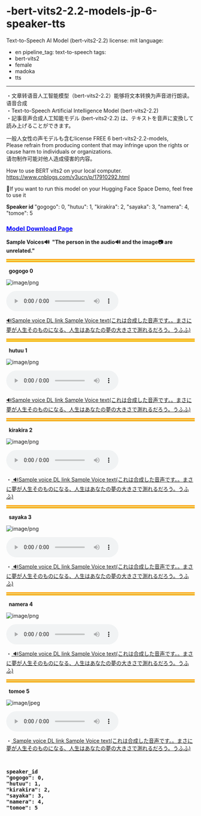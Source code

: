 # -bert-vits2-2.2-models-jp-6-speaker-tts
Text-to-Speech AI Model (bert-vits2-2.2)
license: mit
language:
- en
pipeline_tag: text-to-speech
tags:
- bert-vits2
- female
- madoka
- tts
---
・文章转语音人工智能模型（bert-vits2-2.2）能够将文本转换为声音进行朗读。语音合成<br>
・Text-to-Speech Artificial Intelligence Model (bert-vits2-2.2)　<br>
・記事音声合成人工知能モデル (bert-vits2-2.2) は、テキストを音声に変換して読み上げることができます。<br>


一般人女性の声モデルも含むlicense FREE 6 bert-vits2-2.2-models,<br>
Please refrain from producing content that may infringe upon the rights or cause harm to individuals or organizations.<br>
请勿制作可能对他人造成侵害的内容。<br>

How to use BERT vits2 on your local computer.
<a href="https://www.cnblogs.com/v3ucn/p/17910292.html" target="_blank">https://www.cnblogs.com/v3ucn/p/17910292.html</a>

🤗If you want to run this model on your Hugging Face Space Demo, feel free to use it

<b>
  Speaker id
</b>
"gogogo": 0,
"hutuu": 1,
"kirakira": 2,
"sayaka": 3,
"namera": 4,
"tomoe": 5
<br>

<h3><a href="https://huggingface.co/Mofa-Xingche/bert-vits2-2.2-models-jp-6-speaker-tts/tree/main"><font color="blue">Model Download Page</font></a></h3>

<b>Sample Voices🔊  &nbsp;"The person in the audio🔊 and the image📷 are unrelated."</b>
<hr style="border-top: 8px double orange;background-color: rgb(232, 243, 131);">






<b>&nbsp;&nbsp;gogogo  0</b><br>

![image/png](https://cdn-uploads.huggingface.co/production/uploads/64cc8ece0bf3949c692e00c8/-3p7veiROnpO28_0Mqvj4.png)

<audio controls src="https://cdn-uploads.huggingface.co/production/uploads/64cc8ece0bf3949c692e00c8/JF1dLceolXuuZyyXghNR5.wav"></audio>

<a href="https://huggingface.co/Mofa-Xingche/bert-vits2-2.2-models-jp-6-speaker-tts/resolve/main/SampleVoice_0_gogogo.wav?download=true">
🔊Sample voice DL link  Sample Voice text(これは合成した音声です。。まさに夢が人生そのものになる、人生はあなたの夢の大きさで測れるだろう。うふふ)
</a>






<hr style="border-top: 8px double orange;background-color: rgb(232, 243, 131);">






<b>&nbsp;&nbsp;hutuu 1</b><br>

![image/png](https://cdn-uploads.huggingface.co/production/uploads/64cc8ece0bf3949c692e00c8/8dCSkqEr5pIYdjvfjxwuE.png)

<audio controls src="https://cdn-uploads.huggingface.co/production/uploads/64cc8ece0bf3949c692e00c8/UlywE5LzSsEuzlt93blRh.wav"></audio>

<a href="https://huggingface.co/Mofa-Xingche/bert-vits2-2.2-models-jp-6-speaker-tts/resolve/main/SampleVoice_1_hutuu.wav?download=true">
🔊Sample voice DL link  Sample Voice text(これは合成した音声です。。まさに夢が人生そのものになる、人生はあなたの夢の大きさで測れるだろう。うふふ)
</a>





<hr style="border-top: 8px double orange;background-color: rgb(230, 230, 150);">






<b>&nbsp;&nbsp;kirakira 2</b><br>

![image/png](https://cdn-uploads.huggingface.co/production/uploads/64cc8ece0bf3949c692e00c8/Z1kHYriCUBSZsaKqwEQSK.png)

<audio controls src="https://cdn-uploads.huggingface.co/production/uploads/64cc8ece0bf3949c692e00c8/T-nVvjhb_5UVXVFJUORYa.wav"></audio>

・<a href="https://huggingface.co/Mofa-Xingche/bert-vits2-2.2-models-jp-6-speaker-tts/resolve/main/SampleVoice_2_kirakira.wav?download=true">
🔊Sample voice DL link  Sample Voice text(これは合成した音声です。。まさに夢が人生そのものになる、人生はあなたの夢の大きさで測れるだろう。うふふ)
</a>





<hr style="border-top: 8px double orange;background-color: rgb(230, 230, 150);">






<b>&nbsp;&nbsp;sayaka 3</b><br>

![image/png](https://cdn-uploads.huggingface.co/production/uploads/64cc8ece0bf3949c692e00c8/uNgyUkJWGVgkRSo0pSM_F.png)

<audio controls src="https://cdn-uploads.huggingface.co/production/uploads/64cc8ece0bf3949c692e00c8/e0mjdcLzubuhZ5u_6ogBh.wav"></audio>

・<a href="https://huggingface.co/Mofa-Xingche/bert-vits2-2.2-models-jp-6-speaker-tts/resolve/main/SampleVoice_3_sayaka.wav?download=true">
🔊Sample voice DL link  Sample Voice text(これは合成した音声です。。まさに夢が人生そのものになる、人生はあなたの夢の大きさで測れるだろう。うふふ)
</a>





<hr style="border-top: 8px double orange;background-color: rgb(230, 230, 150);">






<b>&nbsp;&nbsp;namera 4</b><br>

![image/png](https://cdn-uploads.huggingface.co/production/uploads/64cc8ece0bf3949c692e00c8/fjiY4mAUAMTCHDlSbMdcA.png)

<audio controls src="https://cdn-uploads.huggingface.co/production/uploads/64cc8ece0bf3949c692e00c8/qV7pOLmTfpRtAQm2nLxhZ.wav"></audio>

・<a href="https://huggingface.co/Mofa-Xingche/bert-vits2-2.2-models-jp-6-speaker-tts/resolve/main/SampleVoice_4_namera.wav?download=true">
🔊Sample voice DL link  Sample Voice text(これは合成した音声です。。まさに夢が人生そのものになる、人生はあなたの夢の大きさで測れるだろう。うふふ)
</a>





<hr style="border-top: 8px double orange;background-color: rgb(230, 230, 150);">






<b>&nbsp;&nbsp;tomoe 5</b><br>

![image/jpeg](https://cdn-uploads.huggingface.co/production/uploads/64cc8ece0bf3949c692e00c8/nlaKyCuc3lVckLrQO7Qq4.jpeg)

<audio controls src="https://cdn-uploads.huggingface.co/production/uploads/64cc8ece0bf3949c692e00c8/43MUkWg_WlBEtHpJR658C.wav"></audio>

・<a href="https://huggingface.co/Mofa-Xingche/bert-vits2-2.2-models-jp-6-speaker-tts/resolve/main/SampleVoice_5_tomoe.wav?download=true">
Sample voice DL link  Sample Voice text(これは合成した音声です。。まさに夢が人生そのものになる、人生はあなたの夢の大きさで測れるだろう。うふふ)
</a>

<b><br>



<pre>
speaker_id
"gogogo": 0,
"hutuu": 1,
"kirakira": 2,
"sayaka": 3,
"namera": 4,
"tomoe": 5

</pre>
